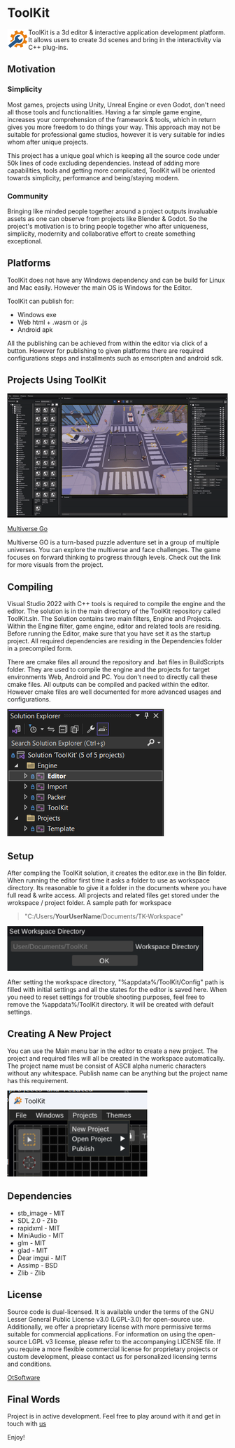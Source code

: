 # ToolKit

<img align="left" width="48" height="48" src="https://github.com/Oyun-Teknolojileri/ToolKit/blob/master/Resources/Engine/Textures/Icons/app.png?raw=true">ToolKit is a 3d editor & interactive application development platform. It allows users to create 3d scenes and bring in the interactivity via C++ plug-ins.

## Motivation

### Simplicity

Most games, projects using Unity, Unreal Engine or even Godot, don't need all those tools and functionalities. Having a far simple game engine, increases your comprehension of the framework & tools, which in return gives you more freedom to do things your way. This approach may not be suitable for professional game studios, however it is very suitable for indies whom after unique projects.

This project has a unique goal which is keeping all the source code under 50k lines of code excluding dependencies. Instead of adding more capabilities, tools and getting more complicated, ToolKit will be oriented towards simplicity, performance and being/staying modern.

### Community

Bringing like minded people together around a project outputs invaluable assets as one can observe from projects like Blender & Godot. So the project's motivation is to bring people together who after uniqueness, simplicity, modernity and collaborative effort to create something exceptional.

## Platforms

ToolKit does not have any Windows dependency and can be build for Linux and Mac easily. However the main OS is Windows for the Editor.

ToolKit can publish for:

- Windows exe
- Web html + .wasm or .js
- Android apk

All the publishing can be achieved from within the editor via click of a button. However for publishing to given platforms there are required configurations steps and installments such as emscripten and android sdk.

## Projects Using ToolKit

<p align="center">
  <img width="600" src="https://github.com/Oyun-Teknolojileri/ToolKit/blob/Engine/tk_ed_21.gif?raw=true">
</p>

[Multiverse Go](https://store.steampowered.com/app/2346880/Multiverse_GO/)

Multiverse GO is a turn-based puzzle adventure set in a group of multiple universes. You can explore the multiverse and face challenges. The game focuses on forward thinking to progress through levels. Check out the link for more visuals from the project.

## Compiling

Visual Studio 2022 with C++ tools is required to compile the engine and the editor. The solution is in the main directory of the ToolKit repository called ToolKit.sln. The Solution contains two main filters, Engine and Projects. Within the Engine filter, game engine, editor and related tools are residing. Before running the Editor, make sure that you have set it as the startup project. All required dependencies are residing in the Dependencies folder in a precompiled form.

There are cmake files all around the repository and .bat files in  BuildScripts folder. They are used to compile the engine and the projects for target environments Web, Android and PC. You don't need to directly call these cmake files. All outputs can be compiled and packed within the editor. However cmake files are well documented for more advanced usages and configurations.

![ToolKit visual studio solution](Images/vs_projects.png)

## Setup

After compling the ToolKit solution, it creates the editor.exe in the Bin folder. When running the editor first time it asks a folder to use as workspace directory. Its reasonable to give it a folder in the documents where you have full read & write access. All projects and related files get stored under the wrokspace / project folder. A sample path for workspace 
> "C:/Users/**YourUserName**/Documents/TK-Workspace"

![ToolKit setting a workspace](Images/tk_workspace.png)

After setting the workspace directory, "%appdata%/ToolKit/Config" path is filled with initial settings and all the states for the editor is saved here. When you need to reset settings for trouble shooting purposes, feel free to remove the %appdata%/ToolKit directory. It will be created with default settings.

## Creating A New Project

You can use the Main menu bar in the editor to create a new project. The project and required files will all be created in the workspace automatically. The project name must be consist of ASCII alpha numeric characters without any whitespace. Publish name can be anything but the project name has this requirement.

![ToolKit new project menu](Images/tk_newproject.png)

## Dependencies
- stb_image - MIT 
- SDL 2.0 - Zlib
- rapidxml - MIT
- MiniAudio - MIT
- glm - MIT
- glad - MIT
- Dear imgui - MIT
- Assimp - BSD
- Zlib - Zlib

## License

 Source code is dual-licensed. It is available under the terms of the GNU Lesser General Public License v3.0 (LGPL-3.0) for open-source use. Additionally, we offer a proprietary license with more permissive terms suitable for commercial applications.
 For information on using the open-source LGPL v3 license, please refer to the accompanying LICENSE file. If you require a more flexible commercial license for proprietary projects or custom development, please contact us for personalized licensing terms and conditions. 

 [OtSoftware](https://www.otyazilim.com)
 
## Final Words

Project is in active development. Feel free to play around with it and get in touch with [us](https://www.otyazilim.com)

Enjoy!
